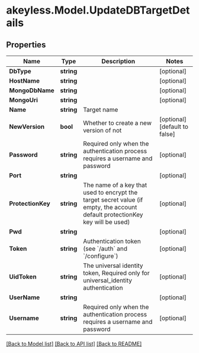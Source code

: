 # akeyless.Model.UpdateDBTargetDetails

## Properties

Name | Type | Description | Notes
------------ | ------------- | ------------- | -------------
**DbType** | **string** |  | [optional] 
**HostName** | **string** |  | [optional] 
**MongoDbName** | **string** |  | [optional] 
**MongoUri** | **string** |  | [optional] 
**Name** | **string** | Target name | 
**NewVersion** | **bool** | Whether to create a new version of not | [optional] [default to false]
**Password** | **string** | Required only when the authentication process requires a username and password | [optional] 
**Port** | **string** |  | [optional] 
**ProtectionKey** | **string** | The name of a key that used to encrypt the target secret value (if empty, the account default protectionKey key will be used) | [optional] 
**Pwd** | **string** |  | [optional] 
**Token** | **string** | Authentication token (see &#x60;/auth&#x60; and &#x60;/configure&#x60;) | [optional] 
**UidToken** | **string** | The universal identity token, Required only for universal_identity authentication | [optional] 
**UserName** | **string** |  | [optional] 
**Username** | **string** | Required only when the authentication process requires a username and password | [optional] 

[[Back to Model list]](../README.md#documentation-for-models) [[Back to API list]](../README.md#documentation-for-api-endpoints) [[Back to README]](../README.md)

